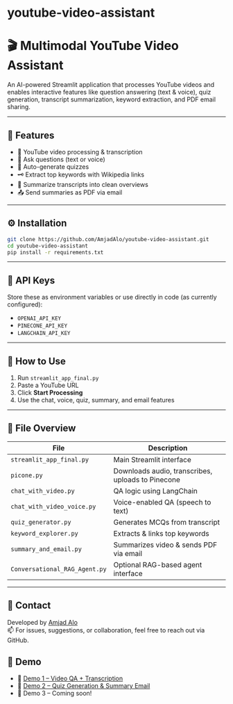 # youtube-video-assistant

# 🎬 Multimodal YouTube Video Assistant

An AI-powered Streamlit application that processes YouTube videos and enables interactive features like question answering (text & voice), quiz generation, transcript summarization, keyword extraction, and PDF email sharing.

---

## 🚀 Features

- 🔗 YouTube video processing & transcription
- 🤖 Ask questions (text or voice)
- 🧠 Auto-generate quizzes
- 🗝 Extract top keywords with Wikipedia links
- 📝 Summarize transcripts into clean overviews
- 📤 Send summaries as PDF via email

---

## ⚙️ Installation

```bash
git clone https://github.com/AmjadAlo/youtube-video-assistant.git
cd youtube-video-assistant
pip install -r requirements.txt
```

---

## 🔐 API Keys

Store these as environment variables or use directly in code (as currently configured):
- `OPENAI_API_KEY`
- `PINECONE_API_KEY`
- `LANGCHAIN_API_KEY`

---

## 🧭 How to Use

1. Run `streamlit_app_final.py`
2. Paste a YouTube URL
3. Click **Start Processing**
4. Use the chat, voice, quiz, summary, and email features

---

## 📁 File Overview

| File                        | Description                                      |
|-----------------------------|--------------------------------------------------|
| `streamlit_app_final.py`   | Main Streamlit interface                        |
| `picone.py`                | Downloads audio, transcribes, uploads to Pinecone |
| `chat_with_video.py`       | QA logic using LangChain                        |
| `chat_with_video_voice.py` | Voice-enabled QA (speech to text)               |
| `quiz_generator.py`        | Generates MCQs from transcript                  |
| `keyword_explorer.py`      | Extracts & links top keywords                   |
| `summary_and_email.py`     | Summarizes video & sends PDF via email          |
| `Conversational_RAG_Agent.py` | Optional RAG-based agent interface            |

---

## 👤 Contact

Developed by [Amjad Alo](https://github.com/AmjadAlo)  
📫 For issues, suggestions, or collaboration, feel free to reach out via GitHub.

## 🎥 Demo

- 📌 [Demo 1 – Video QA + Transcription](https://drive.google.com/file/d/1xZZkoffVqn7h5GwBOcc-eQ7Q0igb-qaR/view?usp=drive_link)
- 📌 [Demo 2 – Quiz Generation & Summary Email](https://drive.google.com/file/d/1u_V05TL0HGi1f1H7-D4ypmqgVB_iPZUP/view?usp=drive_link)
- 📌 Demo 3 – Coming soon!


